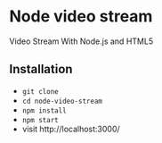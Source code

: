 # Node video stream

Video Stream With Node.js and HTML5

## Installation

* `git clone`
* `cd node-video-stream`
* `npm install`
* `npm start`
* visit http://localhost:3000/